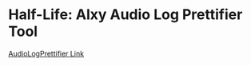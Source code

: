 # Half-Life: Alxy Audio Log Prettifier Tool

[AudioLogPrettifier Link](https://dystakruul.github.io/ARG_Tools/HalfLifeAlyx/AudioLogPrettifier/)
